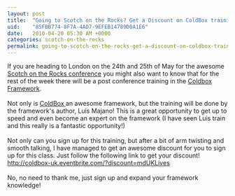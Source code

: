 ```yaml
---
layout: post
title:  "Going to Scotch on the Rocks? Get a Discount on ColdBox training! "
uid:	"85FBB774-8F7A-4AD7-9EFEB14789D0A1E6"
date:   2010-04-20 05:30 AM +0000
categories: scotch-on-the-rocks
permalink: going-to-scotch-on-the-rocks-get-a-discount-on-coldbox-training
---
```

<p>If you are heading to London on the 24th and 25th of May for the awesome <a href="http://www.scotch-on-the-rocks.co.uk/">Scotch on the Rocks conference</a> you might also want to know that for the rest of the week there will be a post conference training in the <a href="http://coldbox.org/">Coldbox Framework</a>. <br /><br />Not only is <a href="http://coldbox.org/">ColdBox </a>an awesome framework, but the training will be done by the framework's author, Luis Majano! This is a great opportunity to get up to speed and even become an expert on the framework (I have seen Luis train and this really is a fantastic opportunity!)<br /><br />Not only can you sign up for this training, but after a bit of arm twisting and smooth talking, I have managed to get an awesome discount for you to sign up for this class. Just follow the following link to get your discount! <a href="http://coldbox-uk.eventbrite.com/?discount=mdUKLives">http://coldbox-uk.eventbrite.com/?discount=mdUKLives</a><br /><br />No, no need to thank me, just sign up and expand your framework knowledge! </p>